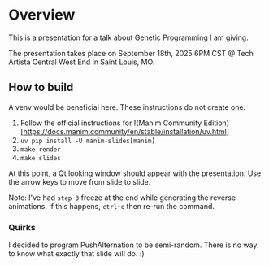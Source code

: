 # Overview

This is a presentation for a talk about Genetic Programming I am giving.

The presentation takes place on September 18th, 2025 6PM CST @ Tech Artista Central West End in Saint Louis, MO.

## How to build

A venv would be beneficial here. These instructions do not create one.

1) Follow the official instructions for !(Manim Community Edition)[https://docs.manim.community/en/stable/installation/uv.html]
2) `uv pip install -U manim-slides[manim]`
3) `make render`
4) `make slides`

At this point, a Qt looking window should appear with the presentation.
Use the arrow keys to move from slide to slide.

Note: I've had `step 3` freeze at the end while generating the reverse
animations. If this happens, `ctrl+c` then re-run the command.

### Quirks

I decided to program PushAlternation to be semi-random. There is no way to know
what exactly that slide will do. :)
